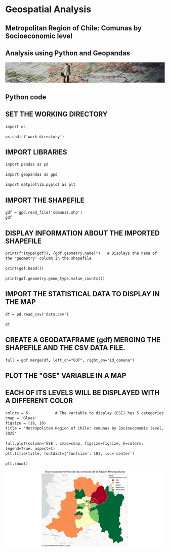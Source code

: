 # Geospatial Analysis
## Metropolitan Region of Chile: Comunas by Socioeconomic level
## Analysis using Python and Geopandas

![Mapa](docs/assets/images/Banner_mapa.jpg)

## Python code

## SET THE WORKING DIRECTORY
```
import os

os.chdir('work directory')
```
## IMPORT LIBRARIES
```
import pandas as pd

import geopandas as gpd

import matplotlib.pyplot as plt
```
## IMPORT THE SHAPEFILE
```
gdf = gpd.read_file('comunas.shp')
gdf
```
## DISPLAY INFORMATION ABOUT THE IMPORTED SHAPEFILE
```
print(f"{type(gdf)}, {gdf.geometry.name}")   # Displays the name of the 'geometry' column in the shapefile 

print(gdf.head())

print(gdf.geometry.geom_type.value_counts())
```
## IMPORT THE STATISTICAL DATA TO DISPLAY IN THE MAP
```
df = pd.read_csv('data.csv')

df
```
## CREATE A GEODATAFRAME (gdf) MERGING THE SHAPEFILE AND THE CSV DATA FILE.
```
full = gdf.merge(df, left_on="CUT", right_on="id_comuna")
```
## PLOT THE "GSE" VARIABLE IN A MAP
## EACH OF ITS LEVELS WILL BE DISPLAYED WITH A DIFFERENT COLOR
```
colors = 5            # The variable to display (GSE) has 5 categories
cmap = 'Blues'
figsize = (16, 10)
title = 'Metropolitan Region of Chile: comunas by Socioeconomic level, 2025' 

full.plot(column='GSE', cmap=cmap, figsize=figsize, k=colors, legend=True, aspect=1)
plt.title(title, fontdict={'fontsize': 18}, loc='center')

plt.show()
```
![Mapa](docs/assets/images/Mapa_GSE_segun_comuna_RM.png)


